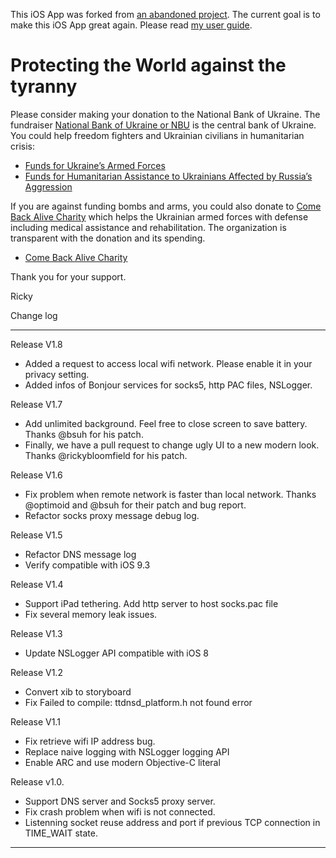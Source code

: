 This iOS App was forked from [an abandoned project](https://code.google.com/p/iphone-socks-proxy/). The current goal is to make this iOS App great again. Please read [my user guide](https://github.com/rickyzhang82/tethering/wiki).

Protecting the World against the tyranny
========================================

Please consider making your donation to the National Bank of Ukraine. The fundraiser [National Bank of Ukraine or NBU](https://en.wikipedia.org/wiki/National_Bank_of_Ukraine) is the central bank of Ukraine. You could help freedom fighters and Ukrainian civilians in humanitarian crisis:

- [Funds for Ukraine’s Armed Forces](https://bank.gov.ua/en/news/all/natsionalniy-bank-vidkriv-spetsrahunok-dlya-zboru-koshtiv-na-potrebi-armiyi)
- [Funds for Humanitarian Assistance to Ukrainians Affected by Russia’s Aggression](https://bank.gov.ua/en/news/all/natsionalniy-bank-vidkriv-rahunok-dlya-gumanitarnoyi-dopomogi-ukrayintsyam-postrajdalim-vid-rosiyskoyi-agresiyi)

If you are against funding bombs and arms, you could also donate to [Come Back Alive Charity](https://www.comebackalive.in.ua) which helps the Ukrainian armed forces with defense including medical assistance and rehabilitation. The organization is transparent with the donation and its spending.

- [Come Back Alive Charity](https://www.comebackalive.in.ua/donate)

Thank you for your support.

Ricky

Change log

----

Release V1.8
* Added a request to access local wifi network. Please enable it in your privacy setting.
* Added infos of Bonjour services for socks5, http PAC files, NSLogger.

Release V1.7
* Add unlimited background. Feel free to close screen to save battery. Thanks @bsuh for his patch.
* Finally, we have a pull request to change ugly UI to a new modern look. Thanks @rickybloomfield for his patch.

Release V1.6
* Fix problem when remote network is faster than local network. Thanks @optimoid and @bsuh for their patch and bug report.
* Refactor socks proxy message debug log.

Release V1.5
* Refactor DNS message log
* Verify compatible with iOS 9.3

Release V1.4
* Support iPad tethering. Add http server to host socks.pac file
* Fix several memory leak issues.

Release V1.3
* Update NSLogger API compatible with iOS 8

Release V1.2
* Convert xib to storyboard
* Fix Failed to compile: ttdnsd_platform.h not found error

Release V1.1
* Fix retrieve wifi IP address bug.
* Replace naive logging with NSLogger logging API
* Enable ARC and use modern Objective-C literal

Release v1.0.
* Support DNS server and Socks5 proxy server.
* Fix crash problem when wifi is not connected.
* Listenning socket reuse address and port if previous TCP connection in TIME_WAIT state.
---
